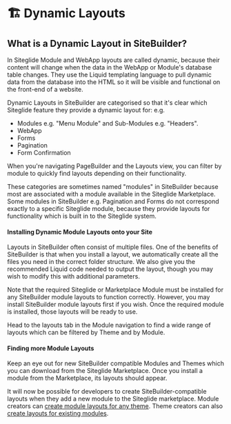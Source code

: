 # 🏗️ Dynamic Layouts

## What is a Dynamic Layout in SiteBuilder? <a href="#what-is-a-module-in-sitebuilder" id="what-is-a-module-in-sitebuilder"></a>

In Siteglide Module and WebApp layouts are called dynamic, because their content will change when the data in the WebApp or Module's database table changes. They use the Liquid templating language to pull dynamic data from the database into the HTML so it will be visible and functional on the front-end of a website.

Dynamic Layouts in SiteBuilder are categorised so that it's clear which Siteglide feature they provide a dynamic layout for: e.g.

* Modules e.g. "Menu Module" and Sub-Modules e.g. "Headers".
* WebApp
* Forms
* Pagination
* Form Confirmation

When you're navigating PageBuilder and the Layouts view, you can filter by module to quickly find layouts depending on their functionality.

These categories are sometimes named "modules" in SiteBuilder because most are associated with a module available in the Siteglide Marketplace. Some modules in SiteBuilder e.g. Pagination and Forms do not correspond exactly to a specific Siteglide module, because they provide layouts for functionality which is built in to the Siteglide system.

#### Installing Dynamic Module Layouts onto your Site <a href="#installing-dynamic-module-layouts-onto-your-site" id="installing-dynamic-module-layouts-onto-your-site"></a>

Layouts in SiteBuilder often consist of multiple files. One of the benefits of SiteBuilder is that when you install a layout, we automatically create all the files you need in the correct folder structure. We also give you the recommended Liquid code needed to output the layout, though you may wish to modify this with additional parameters.

Note that the required Siteglide or Marketplace Module must be installed for any SiteBuilder module layouts to function correctly. However, you may install SiteBuilder module layouts first if you wish. Once the required module is installed, those layouts will be ready to use.

Head to the layouts tab in the Module navigation to find a wide range of layouts which can be filtered by Theme and by Module.

#### Finding more Module Layouts <a href="#finding-more-module-layouts" id="finding-more-module-layouts"></a>

Keep an eye out for new SiteBuilder compatible Modules and Themes which you can download from the Siteglide Marketplace. Once you install a module from the Marketplace, its layouts should appear.

It will now be possible for developers to create SiteBuilder-compatible layouts when they add a new module to the Siteglide marketplace. Module creators can [create module layouts for any theme](https://www.sitegurus.io/documentation/sitebuilder/adding\_sitebuilder\_content\_using\_modules/adding\_modules). Theme creators can also [create layouts for existing modules](https://www.sitegurus.io/documentation/sitebuilder/adding\_sitebuilder\_content\_using\_modules/adding\_themes).
